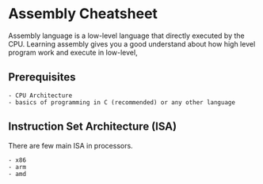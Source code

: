 # Assembly Cheatsheet

Assembly language is a low-level language that directly executed by the CPU. Learning assembly gives you a good understand about how high level program work and execute in low-level, 

## Prerequisites

    - CPU Architecture
    - basics of programming in C (recommended) or any other language

## Instruction Set Architecture (ISA)

There are few main ISA in processors.

    - x86
    - arm
    - amd

